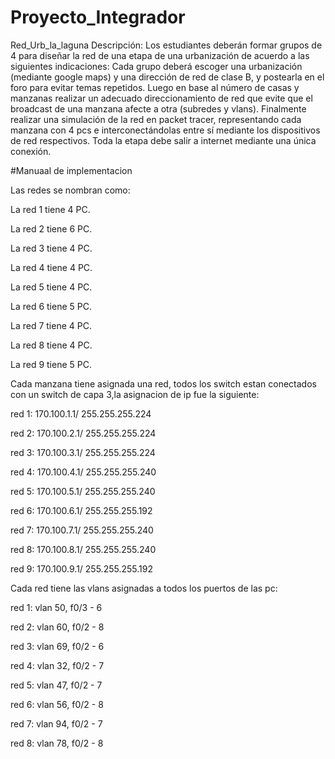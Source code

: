 # Proyecto_Integrador
Red_Urb_la_laguna
Descripción:
Los estudiantes deberán formar grupos de 4 para diseñar la red de una etapa de una urbanización de acuerdo a las siguientes indicaciones:
Cada grupo deberá escoger una urbanización (mediante google maps) y una dirección de red de clase B, y postearla en el foro para evitar    temas repetidos. Luego en base al número de casas y manzanas realizar un adecuado direccionamiento de red que evite que el broadcast de una manzana afecte a otra (subredes y vlans).
Finalmente realizar una simulación de la red en packet tracer, representando cada manzana con 4 pcs e interconectándolas entre sí mediante los dispositivos de red respectivos. Toda la etapa debe salir a internet mediante una única conexión.


#Manuaal de implementacion

Las redes se nombran como:

La red 1 tiene 4 PC.

La red 2 tiene 6 PC.

La red 3 tiene 4 PC.

La red 4 tiene 4 PC.

La red 5 tiene 4 PC.

La red 6 tiene 5 PC.

La red 7 tiene 4 PC.

La red 8 tiene 4 PC.

La red 9 tiene 5 PC.


Cada  manzana tiene asignada una red, todos los switch estan conectados con un switch de capa 3,la asignacion de ip fue la siguiente:

red 1: 170.100.1.1/ 255.255.255.224

red 2: 170.100.2.1/ 255.255.255.224

red 3: 170.100.3.1/ 255.255.255.224

red 4: 170.100.4.1/ 255.255.255.240

red 5: 170.100.5.1/ 255.255.255.240

red 6: 170.100.6.1/ 255.255.255.192

red 7: 170.100.7.1/ 255.255.255.240

red 8: 170.100.8.1/ 255.255.255.240

red 9: 170.100.9.1/ 255.255.255.192


Cada red tiene las vlans asignadas a todos los puertos de las pc:

red 1: vlan 50, f0/3 - 6

red 2: vlan 60, f0/2 - 8

red 3: vlan 69, f0/2 - 6

red 4: vlan 32, f0/2 - 7

red 5: vlan 47, f0/2 - 7

red 6: vlan 56, f0/2 - 8

red 7: vlan 94, f0/2 - 7

red 8: vlan 78, f0/2 - 8

